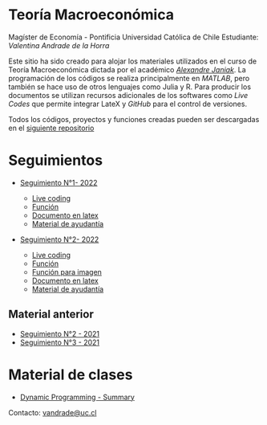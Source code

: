 # Teoría Macroeconómica

Magíster de Economía - Pontificia Universidad Católica de Chile
Estudiante: *Valentina Andrade de la Horra*

Este sitio ha sido creado para alojar los materiales utilizados en el curso de Teoría Macroeconómica dictada por el académico [*Alexandre Janiak*](https://economia.uc.cl/?profesor=alexandre-janiak). La programación de los códigos se realiza principalmente en *MATLAB*, pero también se hace uso de otros lenguajes como Julia y R. Para producir los documentos se utilizan recursos adicionales de los softwares como *Live Codes* que permite integrar LateX y *GitHub* para el control de versiones.

Todos los códigos, proyectos y funciones creadas pueden ser descargadas en el [siguiente repositorio](https://github.com/valentinaandrade/macroeconomics-theory/)

# Seguimientos

- [Seguimiento N°1- 2022](https://valentinaandrade.github.io/macroeconomics-theory/practice/ayudantias/ayu1/seguimiento1.html)
  - [Live coding](https://valentinaandrade.github.io/macroeconomics-theory/practice/ayudantias/ayu1/seguimiento1.mlx)
  - [Función](https://valentinaandrade.github.io/macroeconomics-theory/practice/ayudantias/ayu1/test.m)
  - [Documento en latex](https://valentinaandrade.github.io/macroeconomics-theory/practice/ayudantias/ayu1/seguimiento1.pdf)
  - [Material de ayudantía](https://valentinaandrade.github.io/macroeconomics-theory/practice/ayudantias/ayu1.mlx)

- [Seguimiento N°2- 2022](https://valentinaandrade.github.io/macroeconomics-theory/practice/ayudantias/ayu-2022/seguimiento2.html)
  - [Live coding](https://valentinaandrade.github.io/macroeconomics-theory/practice/ayudantias/ayu-2022/seguimiento2.mlx)
  - [Función](https://valentinaandrade.github.io/macroeconomics-theory/practice/ayudantias/ayu-2022/intnewton.m)
  - [Función para imagen](https://valentinaandrade.github.io/macroeconomics-theory/practice/ayudantias/ayu-2022/fignewton.m)
  - [Documento en latex](https://valentinaandrade.github.io/macroeconomics-theory/practice/ayudantias/ayu-2022/seguimiento2.pdf)
  - [Material de ayudantía](https://valentinaandrade.github.io/macroeconomics-theory/practice/ayudantias/ayu/ayu2.mlx)

## Material anterior

- [Seguimiento N°2 - 2021](https://valentinaandrade.github.io/macroeconomics-theory/practice/ayudantias/ayu2/seguimiento2.html)
- [Seguimiento N°3 - 2021](https://valentinaandrade.github.io/macroeconomics-theory/practice/ayudantias/ayu3/ayu3.pdf)


# Material de clases
- [Dynamic Programming - Summary](https://valentinaandrade.github.io/macroeconomics-theory/practice/ayudantias/ayu3/dp-intro.pdf)





Contacto: [vandrade@uc.cl](mailto:vandrade@uc.cl)

